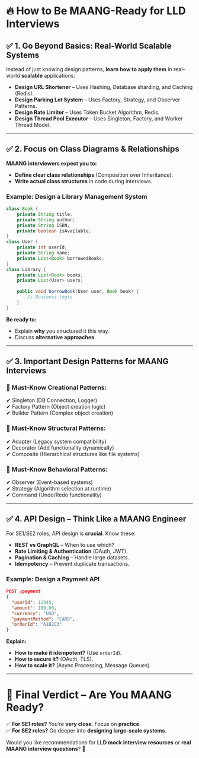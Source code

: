 # 🔥 How to Be MAANG-Ready for LLD Interviews

## ✅ 1. Go Beyond Basics: Real-World Scalable Systems  
Instead of just knowing design patterns, **learn how to apply them** in real-world **scalable** applications:

- **Design URL Shortener** – Uses Hashing, Database sharding, and Caching (Redis).
- **Design Parking Lot System** – Uses Factory, Strategy, and Observer Patterns.
- **Design Rate Limiter** – Uses Token Bucket Algorithm, Redis.
- **Design Thread Pool Executor** – Uses Singleton, Factory, and Worker Thread Model.

---

## ✅ 2. Focus on Class Diagrams & Relationships  
**MAANG interviewers expect you to:**
- **Define clear class relationships** (Composition over Inheritance).
- **Write actual class structures** in code during interviews.

### Example: **Design a Library Management System**  
```java
class Book {
    private String title;
    private String author;
    private String ISBN;
    private boolean isAvailable;
}
class User {
    private int userId;
    private String name;
    private List<Book> borrowedBooks;
}
class Library {
    private List<Book> books;
    private List<User> users;
    
    public void borrowBook(User user, Book book) {
        // Business logic
    }
}
```
**Be ready to:**
- Explain **why** you structured it this way.
- Discuss **alternative approaches**.

---

## ✅ 3. Important Design Patterns for MAANG Interviews  
### 📌 **Must-Know Creational Patterns:**  
✔ Singleton (DB Connection, Logger)  
✔ Factory Pattern (Object creation logic)  
✔ Builder Pattern (Complex object creation)  

### 📌 **Must-Know Structural Patterns:**  
✔ Adapter (Legacy system compatibility)  
✔ Decorator (Add functionality dynamically)  
✔ Composite (Hierarchical structures like file systems)  

### 📌 **Must-Know Behavioral Patterns:**  
✔ Observer (Event-based systems)  
✔ Strategy (Algorithm selection at runtime)  
✔ Command (Undo/Redo functionality)  

---

## ✅ 4. API Design – Think Like a MAANG Engineer  
For SE1/SE2 roles, API design is **crucial**. Know these:
- **REST vs GraphQL** – When to use which?
- **Rate Limiting & Authentication** (OAuth, JWT).
- **Pagination & Caching** – Handle large datasets.
- **Idempotency** – Prevent duplicate transactions.

### Example: **Design a Payment API**  
```json
POST /payment  
{
  "userId": 12345,
  "amount": 100.00,
  "currency": "USD",
  "paymentMethod": "CARD",
  "orderId": "A1B2C3"
}
```
**Explain:**
- **How to make it idempotent?** (Use `orderId`).
- **How to secure it?** (OAuth, TLS).
- **How to scale it?** (Async Processing, Message Queues).

---

# 🚀 Final Verdict – Are You MAANG Ready?  
✅ **For SE1 roles?** You’re **very close**. Focus on **practice**.  
✅ **For SE2 roles?** Go deeper into **designing large-scale systems**.  

Would you like recommendations for **LLD mock interview resources** or **real MAANG interview questions**? 🚀


